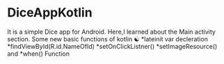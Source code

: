 # DiceAppKotlin
It is a simple Dice app for Android.
Here,I learned about the Main activity section.
Some new basic functions of kotlin ☯️
*lateinit var decleration
*findViewById(R.id.NameOfId)
*setOnClickListner()
*setImageResource() and
*when() Function
